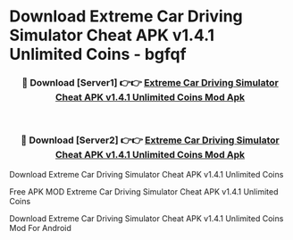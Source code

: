# Download Extreme Car Driving Simulator Cheat APK v1.4.1 Unlimited Coins - bgfqf



<div align="center">
<h3>🔴 Download [Server1] 👉👉 <a href="https://momento.my/?title=Extreme_Car_Driving_Simulator_Cheat_APK_v1.4.1_Unlimited_Coins">Extreme Car Driving Simulator Cheat APK v1.4.1 Unlimited Coins Mod Apk</a></h3><br>

<h3>🔴 Download [Server2] 👉👉 <a href="https://momento.my/?title=Extreme_Car_Driving_Simulator_Cheat_APK_v1.4.1_Unlimited_Coins">Extreme Car Driving Simulator Cheat APK v1.4.1 Unlimited Coins Mod Apk</a></h3>
</div>



Download Extreme Car Driving Simulator Cheat APK v1.4.1 Unlimited Coins 

Free APK MOD Extreme Car Driving Simulator Cheat APK v1.4.1 Unlimited Coins 

Download Extreme Car Driving Simulator Cheat APK v1.4.1 Unlimited Coins Mod For Android

